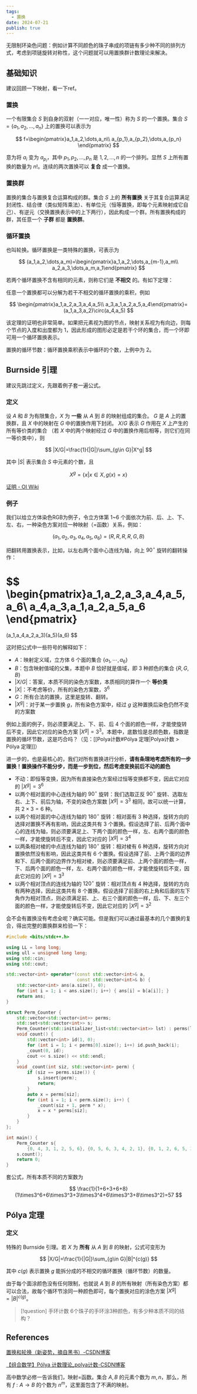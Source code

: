 ```yaml
---
tags:
  - 置换
date: 2024-07-21
publish: true
---
```


无限制环染色问题：例如计算不同颜色的珠子串成的项链有多少种不同的排列方式，考虑到项链旋转对称性，这个问题就可以用置换群计数理论来解决。

## 基础知识

建议回顾一下映射，看一下ref。
### 置换

一个有限集合 $S$ 到自身的双射（一一对应，唯一性）称为 $S$ 的一个置换。集合 $S=\{a_1,a_2,\dots,a_n\}$ 上的置换可以表示为

$$
f=\begin{pmatrix}a_1,a_2,\dots,a_n\\
a_{p_1},a_{p_2},\dots,a_{p_n}
\end{pmatrix}
$$

意为将 $a_i$ 变为 $a_{p_i}$，其中 $p_1,p_2,\dots,p_n$ 是 $1,2,\dots,n$ 的一个排列。显然 $S$ 上所有置换的数量为 $n!$。连续的两次置换可以 **复合** 成一个置换。

### 置换群

置换的集合与置换复合运算构成的群。集合 $S$ 上的 **所有置换** 关于其复合运算满足封闭性、结合律（类似矩阵乘法）、有单位元（恒等置换，即每个元素映射成它自己）、有逆元（交换置换表示中的上下两行），因此构成一个群。所有置换构成的群，其任意一个 **子群** 都是 **置换群**。

### 循环置换

也叫轮换。循环置换是一类特殊的置换，可表示为

$$
(a_1,a_2,\dots,a_m)=\begin{pmatrix}a_1,a_2,\dots,a_{m-1},a_m\\
a_2,a_3,\dots,a_m,a_1\end{pmatrix}
$$

若两个循环置换不含有相同的元素，则称它们是 **不相交** 的。有如下定理：

任意一个置换都可以分解为若干不相交的循环置换的乘积，例如

$$
\begin{pmatrix}a_1,a_2,a_3,a_4,a_5\\
a_3,a_1,a_2,a_5,a_4\end{pmatrix}=(a_1,a_3,a_2)\circ(a_4,a_5)
$$

该定理的证明也非常简单。如果把元素视为图的节点，映射关系视为有向边，则每个节点的入度和出度都为 1，因此形成的图形必定是若干个环的集合，而一个环即可用一个循环置换表示。

置换的循环节数：循环置换乘积表示中循环的个数，上例中为 2。

## Burnside 引理

建议先跳过定义，先跟着例子套一遍公式。

### 定义

设 $A$ 和 $B$ 为有限集合，$X$ 为 **一些** 从 $A$ 到 $B$ 的映射组成的集合。
$G$ 是 $A$ 上的置换群，且 $X$ 中的映射在 $G$ 中的置换作用下封闭。
$X/G$ 表示 $G$ 作用在 $X$ 上产生的所有等价类的集合
（若 $X$ 中的两个映射经过 $G$ 中的置换作用后相等，则它们在同一等价类中），则

$$
|X/G|=\frac{1}{|G|}\sum_{g\in G}|X^g|
$$

其中 $|S|$ 表示集合 $S$ 中元素的个数，且

$$
X^g=\{x|x\in X,g(x)=x\}
$$

[证明 - OI Wiki](https://oi-wiki.org/math/permutation-group/#%E8%AF%81%E6%98%8E)

### 例子

我们以给立方体染色RGB为例子，令立方体第 1~6 个面依次为前、后、上、下、左、右，一种染色方案对应一种映射（=函数）关系，例如：

$$
(a_1,a_2,a_3,a_4,a_5,a_6)=(R,R,R,R,G,B)
$$

把翻转用置换表示，比如，以左右两个面中心连线为轴，向上 $90^\circ$ 旋转的翻转操作：

$$
\begin{pmatrix}a_1,a_2,a_3,a_4,a_5,a_6\\
a_4,a_3,a_1,a_2,a_5,a_6
\end{pmatrix}
=
(a_1,a_4,a_2,a_3)(a_5)(a_6)
$$

这时把公式中一些符号的解释如下：

-   $A$：映射定义域，立方体 6 个面的集合 $\{a_1,\cdots,a_6\}$
-   $B$：包含映射值域的父集，本题中 $B$ 恰好就是值域，即 3 种颜色的集合 $\{R,G,B\}$
-   $|X/G|$：答案，本质不同的染色方案数，本质相同的算作一个 **等价类**
-   $|X|$：不考虑等价，所有的染色方案数，$3^6$
-   $G$：所有合法的置换，这里是旋转、翻转。
-   $|X^g|$：对于某一步置换 $g$，所有染色方案中，经过 $g$ 这种置换后染色仍然不变的方案数

例如上面的例子，则必须要满足上、下、前、后 4 个面的颜色一样，才能使旋转后不变，因此它对应的染色方案 $|X^g|=3^3$。本题中，底数恰是总颜色数，指数是置换的循环节数，这是巧合吗？（见：[[Polya计数#Pólya 定理|Polya计数 > Pólya 定理]]）

进一步的，也是最核心的，我们对所有置换进行分析，**请有条理地考虑所有的一步置换！置换操作不能分步，而是一步到位，然后考虑变换前后不动的颜色**

-   不动：即恒等变换，因为所有直接染色方案经过恒等变换都不变，因此它对应的 $|X^g|=3^6$
-   以两个相对面的中心连线为轴的 $90^\circ$ 旋转：我们选取正反 $90^\circ$ 旋转、选取左右、上下、前后为轴，不变的染色方案数 $|X^g|=3^3$ 相同，故可以统一计算，共 $2\times3=6$ 种。
-   以两个相对面的中心连线为轴的 $180^\circ$ 旋转：相对面有 3 种选择，旋转方向的选择对置换不再有影响，因此这类共有 3 个置换。假设选择了前、后两个面中心的连线为轴，则必须要满足上、下两个面的颜色一样，左、右两个面的颜色一样，才能使旋转后不变，因此它对应的 $|X^g|=3^4$
-   以两条相对棱的中点连线为轴的 $180^\circ$ 旋转：相对棱有 6 种选择，旋转方向对置换依然没有影响，因此这类共有 6 个置换。假设选择了前、上两个面的边界和下、后两个面的边界作为相对棱，则必须要满足前、上两个面的颜色一样，下、后两个面的颜色一样，左、右两个面的颜色一样，才能使旋转后不变，因此它对应的 $|X^g|=3^3$
-   以两个相对顶点的连线为轴的 $120^\circ$ 旋转：相对顶点有 4 种选择，旋转的方向有两种选择，因此这类共有 8 个置换。假设选择了前面的右上角和后面的左下角作为相对顶点，则必须满足前、上、右三个面的颜色一样，后、下、左三个面的颜色一样，才能使旋转后不变，因此它对应的 $|X^g|=3^2$

会不会有置换没有考虑全呢？确实可能。但是我们可以通过最基本的几个置换的复合，得出完整的置换群来检验一下：

```cpp
#include <bits/stdc++.h>

using LL = long long;
using ull = unsigned long long;
using std::cin;
using std::cout;

std::vector<int> operator*(const std::vector<int>& a,
                           const std::vector<int>& b) {
    std::vector<int> ans(a.size(), 0);
    for (int i = 1; i < ans.size(); i++) { ans[i] = b[a[i]]; }
    return ans;
}

struct Perm_Counter {
    std::vector<std::vector<int>> perms;
    std::set<std::vector<int>> s;
    Perm_Counter(std::initializer_list<std::vector<int>> lst) : perms(lst) {}
    void count() {
        std::vector<int> id(1, 0);
        for (int i = 1; i < perms[0].size(); i++) id.push_back(i);
        _count(0, id);
        cout << s.size() << std::endl;
    }
    void _count(int siz, std::vector<int> perm) {
        if (siz == perms.size()) {
            s.insert(perm);
            return;
        }
        auto x = perms[siz];
        for (int i = 1; i < perm.size(); i++) {
            _count(siz + 1, perm * x);
            x = x * perms[siz];
        }
    }
};

int main() {
    Perm_Counter s{
        {0, 4, 3, 1, 2, 5, 6}, {0, 5, 6, 3, 4, 2, 1}, {0, 1, 2, 6, 5, 3, 4}};
    s.count();
    return 0;
}
```

套公式，所有本质不同的方案数为

$$
\frac{1}{1+6+3+6+8}(1\times3^6+6\times3^3+3\times3^4+6\times3^3+8\times3^2)=57
$$

## Pólya 定理

### 定义

特殊的 Burnside 引理。若 $X$ 为 **所有** 从 $A$ 到 $B$ 的映射，公式可变形为

$$
|X/G|=\frac{1}{|G|}\sum_{g\in G}|B|^{c(g)}
$$

其中 $c(g)$ 表示置换 $g$ 能拆分成的不相交的循环置换（循环节数）的数量。

由于每个面涂颜色没有任何限制，也就说 $A$ 到 $B$ 的所有映射（所有染色方案）都可以合法，故每个循环节涂同一种颜色即可，每个置换对应的涂色方案 $|X^g|=|B|^{c(g)}$。


> [!question] 手环计数
> 6个珠子的手环涂3种颜色，有多少种本质不同的结构？


## References

[置换和轮换（新姿势，摘自黑书）-CSDN博客](https://blog.csdn.net/wu_tongtong/article/details/78136028)

[【组合数学】Pólya 计数理论\_polya计数-CSDN博客](https://blog.csdn.net/cold_code486/article/details/135114849)

高中数学必修一告诉我们，映射=函数。集合 $A,B$ 的元素个数为 $m,n$，那么，所有 $f:A\rightarrow B$ 的个数为 $n^m$，这里面包含了不满的映射。
